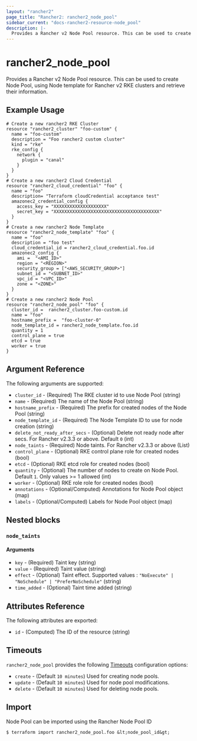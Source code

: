 ```yaml
---
layout: "rancher2"
page_title: "Rancher2: rancher2_node_pool"
sidebar_current: "docs-rancher2-resource-node_pool"
description: |-
  Provides a Rancher v2 Node Pool resource. This can be used to create Node pool, using Node template for Rancher v2 RKE clusters and retrieve their information.
---
```


# rancher2\_node\_pool

Provides a Rancher v2 Node Pool resource. This can be used to create Node Pool, using Node template for Rancher v2 RKE clusters and retrieve their information.

## Example Usage

```hcl
# Create a new rancher2 RKE Cluster 
resource "rancher2_cluster" "foo-custom" {
  name = "foo-custom"
  description = "Foo rancher2 custom cluster"
  kind = "rke"
  rke_config {
    network {
      plugin = "canal"
    }
  }
}
# Create a new rancher2 Cloud Credential
resource "rancher2_cloud_credential" "foo" {
  name = "foo"
  description= "Terraform cloudCredential acceptance test"
  amazonec2_credential_config {
    access_key = "XXXXXXXXXXXXXXXXXXXX"
    secret_key = "XXXXXXXXXXXXXXXXXXXXXXXXXXXXXXXXXXXXXXXX"
  }
}
# Create a new rancher2 Node Template
resource "rancher2_node_template" "foo" {
  name = "foo"
  description = "foo test"
  cloud_credential_id = rancher2_cloud_credential.foo.id
  amazonec2_config {
    ami =  "<AMI_ID>"
    region = "<REGION>"
    security_group = ["<AWS_SECURITY_GROUP>"]
    subnet_id = "<SUBNET_ID>"
    vpc_id = "<VPC_ID>"
    zone = "<ZONE>"
  }
}
# Create a new rancher2 Node Pool
resource "rancher2_node_pool" "foo" {
  cluster_id =  rancher2_cluster.foo-custom.id
  name = "foo"
  hostname_prefix =  "foo-cluster-0"
  node_template_id = rancher2_node_template.foo.id
  quantity = 1
  control_plane = true
  etcd = true
  worker = true
}
```

## Argument Reference

The following arguments are supported:

* `cluster_id` - (Required) The RKE cluster id to use Node Pool (string)
* `name` - (Required) The name of the Node Pool (string)
* `hostname_prefix` - (Required) The prefix for created nodes of the Node Pool (string)
* `node_template_id` - (Required) The Node Template ID to use for node creation (string)
* `delete_not_ready_after_secs` - (Optional) Delete not ready node after secs. For Rancher v2.3.3 or above. Default `0` (int)
* `node_taints` - (Required) Node taints. For Rancher v2.3.3 or above (List)
* `control_plane` - (Optional) RKE control plane role for created nodes (bool)
* `etcd` - (Optional) RKE etcd role for created nodes (bool)
* `quantity` - (Optional) The number of nodes to create on Node Pool. Default `1`. Only values >= 1 allowed (int)
* `worker` - (Optional) RKE role role for created nodes (bool)
* `annotations` - (Optional/Computed) Annotations for Node Pool object (map)
* `labels` - (Optional/Computed) Labels for Node Pool object (map)

## Nested blocks

### `node_taints`

#### Arguments

* `key` - (Required) Taint key (string)
* `value` - (Required) Taint value (string)
* `effect` - (Optional) Taint effect. Supported values : `"NoExecute" | "NoSchedule" | "PreferNoSchedule"` (string)
* `time_added` - (Optional) Taint time added (string)

## Attributes Reference

The following attributes are exported:

* `id` - (Computed) The ID of the resource (string)

## Timeouts

`rancher2_node_pool` provides the following
[Timeouts](https://www.terraform.io/docs/configuration/resources.html#operation-timeouts) configuration options:

- `create` - (Default `10 minutes`) Used for creating node pools.
- `update` - (Default `10 minutes`) Used for node pool modifications.
- `delete` - (Default `10 minutes`) Used for deleting node pools.

## Import

Node Pool can be imported using the Rancher Node Pool ID

```
$ terraform import rancher2_node_pool.foo &lt;node_pool_id&gt;
```

